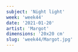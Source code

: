 ```yaml
---
subject: 'Night light'
week: 'week44'
date: '2021-01-20'
artist: 'Margot'
dimensions: '20x20 cm'
slug: 'week44/Margot.jpg'
---
```

